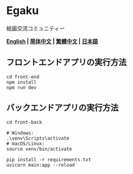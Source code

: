 # Egaku

絵画交流コミュニティー

**[English](README.md) | [简体中文](README_hans.md) | [繁體中文](README_hant.md) | [日本語](README_jp.md)**

## フロントエンドアプリの実行方法

```shell
cd front-end
npm install
npm run dev
```

## バックエンドアプリの実行方法

```shell
cd front-back

# Windows:
.\venv\Scripts\activate
# macOS/Linux:
source venv/bin/activate

pip install -r requirements.txt
uvicorn main:app --reload
```
